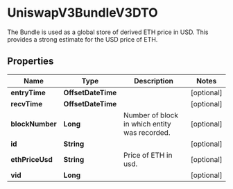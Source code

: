 

# UniswapV3BundleV3DTO

The Bundle is used as a global store of derived ETH price in USD. This provides a strong estimate for the USD price of ETH.

## Properties

Name | Type | Description | Notes
------------ | ------------- | ------------- | -------------
**entryTime** | **OffsetDateTime** |  |  [optional]
**recvTime** | **OffsetDateTime** |  |  [optional]
**blockNumber** | **Long** | Number of block in which entity was recorded. |  [optional]
**id** | **String** |  |  [optional]
**ethPriceUsd** | **String** | Price of ETH in usd. |  [optional]
**vid** | **Long** |  |  [optional]



